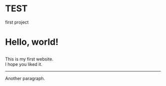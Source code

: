 # TEST
first project 
<head>
	<title>Hello, world!</title>
</head>
<body>
	<h1> Hello, world!</h1>
	<h2></h2>
	<h3></h3>
	<h4></h4>  
	<p>This is my first website.<br/> I hope you liked it.</p>  
	<hr />
	<p>Another paragraph.</p>
</body>
